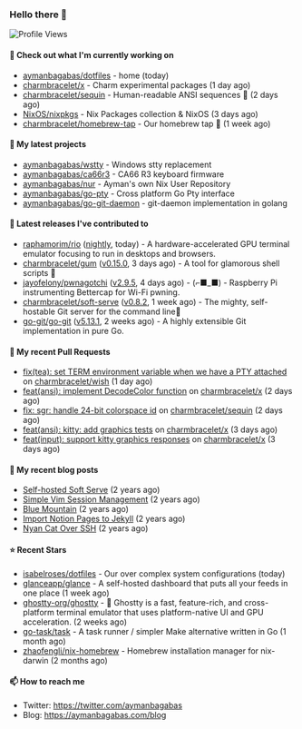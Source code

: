 ### Hello there 👋

![Profile Views](https://komarev.com/ghpvc/?username=aymanbagabas&label=PROFILE+VIEWS)

#### 👷 Check out what I'm currently working on

- [aymanbagabas/dotfiles](https://github.com/aymanbagabas/dotfiles) - home (today)
- [charmbracelet/x](https://github.com/charmbracelet/x) - Charm experimental packages (1 day ago)
- [charmbracelet/sequin](https://github.com/charmbracelet/sequin) - Human-readable ANSI sequences 🪩 (2 days ago)
- [NixOS/nixpkgs](https://github.com/NixOS/nixpkgs) - Nix Packages collection &amp; NixOS (3 days ago)
- [charmbracelet/homebrew-tap](https://github.com/charmbracelet/homebrew-tap) - Our homebrew tap 🍺 (1 week ago)

#### 🌱 My latest projects

- [aymanbagabas/wstty](https://github.com/aymanbagabas/wstty) - Windows stty replacement
- [aymanbagabas/ca66r3](https://github.com/aymanbagabas/ca66r3) - CA66 R3 keyboard firmware
- [aymanbagabas/nur](https://github.com/aymanbagabas/nur) - Ayman&#39;s own Nix User Repository
- [aymanbagabas/go-pty](https://github.com/aymanbagabas/go-pty) - Cross platform Go Pty interface
- [aymanbagabas/go-git-daemon](https://github.com/aymanbagabas/go-git-daemon) - git-daemon implementation in golang

#### 🔭 Latest releases I've contributed to

- [raphamorim/rio](https://github.com/raphamorim/rio) ([nightly](https://github.com/raphamorim/rio/releases/tag/nightly), today) - A hardware-accelerated GPU terminal emulator focusing to run in desktops and browsers.
- [charmbracelet/gum](https://github.com/charmbracelet/gum) ([v0.15.0](https://github.com/charmbracelet/gum/releases/tag/v0.15.0), 3 days ago) - A tool for glamorous shell scripts 🎀
- [jayofelony/pwnagotchi](https://github.com/jayofelony/pwnagotchi) ([v2.9.5](https://github.com/jayofelony/pwnagotchi/releases/tag/v2.9.5), 4 days ago) - (⌐■_■) - Raspberry Pi instrumenting Bettercap for Wi-Fi pwning.
- [charmbracelet/soft-serve](https://github.com/charmbracelet/soft-serve) ([v0.8.2](https://github.com/charmbracelet/soft-serve/releases/tag/v0.8.2), 1 week ago) - The mighty, self-hostable Git server for the command line🍦
- [go-git/go-git](https://github.com/go-git/go-git) ([v5.13.1](https://github.com/go-git/go-git/releases/tag/v5.13.1), 2 weeks ago) - A highly extensible Git implementation in pure Go.

#### 🔨 My recent Pull Requests

- [fix(tea): set TERM environment variable when we have a PTY attached](https://github.com/charmbracelet/wish/pull/394) on [charmbracelet/wish](https://github.com/charmbracelet/wish) (1 day ago)
- [feat(ansi): implement DecodeColor function](https://github.com/charmbracelet/x/pull/327) on [charmbracelet/x](https://github.com/charmbracelet/x) (2 days ago)
- [fix: sgr: handle 24-bit colorspace id](https://github.com/charmbracelet/sequin/pull/44) on [charmbracelet/sequin](https://github.com/charmbracelet/sequin) (2 days ago)
- [feat(ansi): kitty: add graphics tests](https://github.com/charmbracelet/x/pull/326) on [charmbracelet/x](https://github.com/charmbracelet/x) (3 days ago)
- [feat(input): support kitty graphics responses](https://github.com/charmbracelet/x/pull/325) on [charmbracelet/x](https://github.com/charmbracelet/x) (3 days ago)

#### 📜 My recent blog posts

- [Self-hosted Soft Serve](https://aymanbagabas.com/blog/2023/04/28/self-hosted-soft-serve.html) (2 years ago)
- [Simple Vim Session Management](https://aymanbagabas.com/blog/2023/04/13/simple-vim-session-management.html) (2 years ago)
- [Blue Mountain](https://aymanbagabas.com/blog/2022/06/02/blue-mountain.html) (2 years ago)
- [Import Notion Pages to Jekyll](https://aymanbagabas.com/blog/2022/03/29/import-notion-pages-to-jekyll.html) (2 years ago)
- [Nyan Cat Over SSH](https://aymanbagabas.com/blog/2022/03/25/nyan-cat-over-ssh.html) (2 years ago)

#### ⭐ Recent Stars

- [isabelroses/dotfiles](https://github.com/isabelroses/dotfiles) - Our over complex system configurations  (today)
- [glanceapp/glance](https://github.com/glanceapp/glance) - A self-hosted dashboard that puts all your feeds in one place (1 week ago)
- [ghostty-org/ghostty](https://github.com/ghostty-org/ghostty) - 👻 Ghostty is a fast, feature-rich, and cross-platform terminal emulator that uses platform-native UI and GPU acceleration. (2 weeks ago)
- [go-task/task](https://github.com/go-task/task) - A task runner / simpler Make alternative written in Go (1 month ago)
- [zhaofengli/nix-homebrew](https://github.com/zhaofengli/nix-homebrew) - Homebrew installation manager for nix-darwin (2 months ago)

#### 📫 How to reach me

- Twitter: https://twitter.com/aymanbagabas
- Blog: https://aymanbagabas.com/blog

